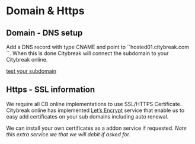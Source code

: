 # Domain & Https

## Domain - DNS setup

Add a DNS record with type CNAME and point to ´´hosted01.citybreak.com´´. When this is done Citybreak will connect the subdomain to your Citybreak online.

[test your subdomain](http://kund.delat.se/online3/hosted)

## Https - SSL information
We require all CB online implementations to use SSL/HTTPS Certificate.
Citybreak online has implemented [Let’s Encrypt](https://letsencrypt.org) service that enable us to easy add certificates on your sub domains including auto renewal.

We can install your own certificates as a addon service if requested.
_Note this extra service we that we will debit if asked for._
